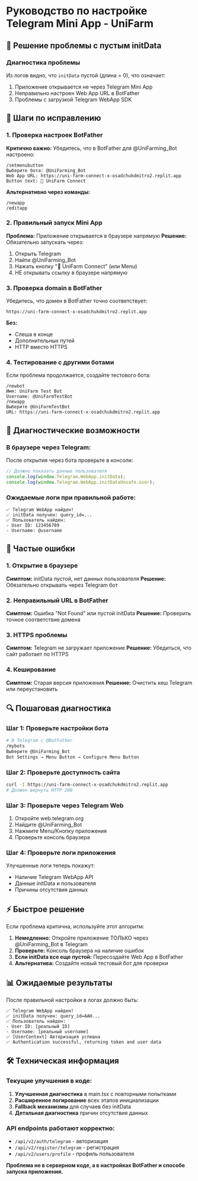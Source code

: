 # Руководство по настройке Telegram Mini App - UniFarm

## 🎯 Решение проблемы с пустым initData

### Диагностика проблемы
Из логов видно, что `initData` пустой (длина = 0), что означает:
1. Приложение открывается не через Telegram Mini App
2. Неправильно настроен Web App URL в BotFather
3. Проблемы с загрузкой Telegram WebApp SDK

## 🔧 Шаги по исправлению

### 1. Проверка настроек BotFather

**Критично важно:**
Убедитесь, что в BotFather для @UniFarming_Bot настроено:

```
/setmenubutton
Выберите бота: @UniFarming_Bot
Web App URL: https://uni-farm-connect-x-osadchukdmitro2.replit.app
Button text: 🚜 UniFarm Connect
```

**Альтернативно через команды:**
```
/newapp
/editapp
```

### 2. Правильный запуск Mini App

**Проблема:** Приложение открывается в браузере напрямую
**Решение:** Обязательно запускать через:

1. Открыть Telegram
2. Найти @UniFarming_Bot
3. Нажать кнопку "🚜 UniFarm Connect" (или Menu)
4. НЕ открывать ссылку в браузере напрямую

### 3. Проверка domain в BotFather

Убедитесь, что домен в BotFather точно соответствует:
```
https://uni-farm-connect-x-osadchukdmitro2.replit.app
```

**Без:**
- Слеша в конце
- Дополнительных путей
- HTTP вместо HTTPS

### 4. Тестирование с другими ботами

Если проблема продолжается, создайте тестового бота:
```
/newbot
Имя: UniFarm Test Bot
Username: @UniFarmTestBot
/newapp
Выберите @UniFarmTestBot
URL: https://uni-farm-connect-x-osadchukdmitro2.replit.app
```

## 📱 Диагностические возможности

### В браузере через Telegram:
После открытия через бота проверьте в консоли:
```javascript
// Должно показать данные пользователя
console.log(window.Telegram.WebApp.initData);
console.log(window.Telegram.WebApp.initDataUnsafe.user);
```

### Ожидаемые логи при правильной работе:
```
✅ Telegram WebApp найден!
✅ initData получен: query_id=...
✅ Пользователь найден:
- User ID: 123456789
- Username: @username
```

## 🚨 Частые ошибки

### 1. Открытие в браузере
**Симптом:** initData пустой, нет данных пользователя
**Решение:** Обязательно открывать через Telegram бот

### 2. Неправильный URL в BotFather
**Симптом:** Ошибка "Not Found" или пустой initData
**Решение:** Проверить точное соответствие домена

### 3. HTTPS проблемы
**Симптом:** Telegram не загружает приложение
**Решение:** Убедиться, что сайт работает по HTTPS

### 4. Кеширование
**Симптом:** Старая версия приложения
**Решение:** Очистить кеш Telegram или переустановить

## 🔍 Пошаговая диагностика

### Шаг 1: Проверьте настройки бота
```bash
# В Telegram с @BotFather
/mybots
Выберите @UniFarming_Bot
Bot Settings → Menu Button → Configure Menu Button
```

### Шаг 2: Проверьте доступность сайта
```bash
curl -I https://uni-farm-connect-x-osadchukdmitro2.replit.app
# Должен вернуть HTTP 200
```

### Шаг 3: Проверьте через Telegram Web
1. Откройте web.telegram.org
2. Найдите @UniFarming_Bot
3. Нажмите Menu/Кнопку приложения
4. Проверьте консоль браузера

### Шаг 4: Проверьте логи приложения
Улучшенные логи теперь покажут:
- Наличие Telegram WebApp API
- Данные initData и пользователя
- Причины отсутствия данных

## ⚡ Быстрое решение

Если проблема критична, используйте этот алгоритм:

1. **Немедленно:** Откройте приложение ТОЛЬКО через @UniFarming_Bot в Telegram
2. **Проверьте:** Консоль браузера на наличие ошибок
3. **Если initData все еще пустой:** Пересоздайте Web App в BotFather
4. **Альтернатива:** Создайте новый тестовый бот для проверки

## 📊 Ожидаемые результаты

После правильной настройки в логах должно быть:
```
✅ Telegram WebApp найден!
✅ initData получен: query_id=AAH...
✅ Пользователь найден:
- User ID: [реальный ID]
- Username: [реальный username]
✅ [UserContext] Авторизация успешна
✅ Authentication successful, returning token and user data
```

## 🛠️ Техническая информация

### Текущие улучшения в коде:
1. **Улучшенная диагностика** в main.tsx с повторными попытками
2. **Расширенное логирование** всех этапов инициализации
3. **Fallback механизмы** для случаев без initData
4. **Детальная диагностика** причин отсутствия данных

### API endpoints работают корректно:
- `/api/v2/auth/telegram` - авторизация
- `/api/v2/register/telegram` - регистрация
- `/api/v2/users/profile` - профиль пользователя

**Проблема не в серверном коде, а в настройках BotFather и способе запуска приложения.**